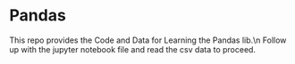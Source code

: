# Pandas

This repo provides the Code and Data for Learning the Pandas lib.\n
Follow up with the jupyter notebook file and read the csv data to proceed.

